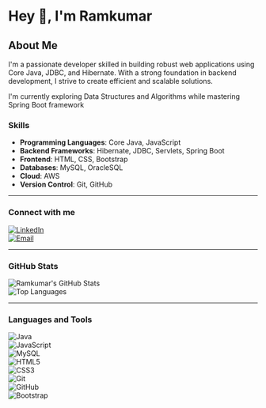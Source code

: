 # Hey 👋, I'm Ramkumar  

## About Me  
I'm a passionate developer skilled in building robust web applications using Core Java, JDBC, and Hibernate. With a strong foundation in backend development, I strive to create efficient and scalable solutions.  

I'm currently exploring Data Structures and Algorithms while mastering Spring Boot framework

### Skills  
- **Programming Languages**: Core Java, JavaScript  
- **Backend Frameworks**: Hibernate, JDBC, Servlets, Spring Boot
- **Frontend**: HTML, CSS, Bootstrap  
- **Databases**: MySQL, OracleSQL
- **Cloud**: AWS 
- **Version Control**: Git, GitHub  

---

### Connect with me  
[![LinkedIn](https://img.shields.io/badge/-LinkedIn-blue?style=flat&logo=Linkedin&logoColor=white)](https://www.linkedin.com/in/06-ram-kumar/)  
[![Email](https://img.shields.io/badge/-Email-red?style=flat&logo=Gmail&logoColor=white)](mailto:ramoffical06@gmail.com)

---

### GitHub Stats  
![Ramkumar's GitHub Stats](https://github-readme-stats.vercel.app/api?username=ramk06&show_icons=true&theme=radical)  
![Top Languages](https://github-readme-stats.vercel.app/api/top-langs/?username=ramk06&layout=compact&theme=radical)

---

### Languages and Tools  
![Java](https://img.shields.io/badge/-Java-orange?style=flat&logo=java)  
![JavaScript](https://img.shields.io/badge/-JavaScript-yellow?style=flat&logo=javascript)  
![MySQL](https://img.shields.io/badge/-MySQL-blue?style=flat&logo=mysql)  
![HTML5](https://img.shields.io/badge/-HTML5-red?style=flat&logo=html5)  
![CSS3](https://img.shields.io/badge/-CSS3-blue?style=flat&logo=css3)  
![Git](https://img.shields.io/badge/-Git-orange?style=flat&logo=git)  
![GitHub](https://img.shields.io/badge/-GitHub-black?style=flat&logo=github)  
![Bootstrap](https://img.shields.io/badge/-Bootstrap-purple?style=flat&logo=bootstrap)



